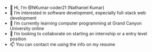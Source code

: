 - 👋 Hi, I’m @NKumar-coder21 (Nathaniel Kumar)
- 👀 I’m interested in software development, especially full-stack web development
- 🌱 I’m currently learning computer programming at Grand Canyon University online
- 💞️ I’m looking to collaborate on starting an internship or a entry level position
- 📫 You can contact me using the info on my resume

<!---
NKumar-coder21/NKumar-coder21 is a ✨ special ✨ repository because its `README.md` (this file) appears on your GitHub profile.
You can click the Preview link to take a look at your changes.
--->
